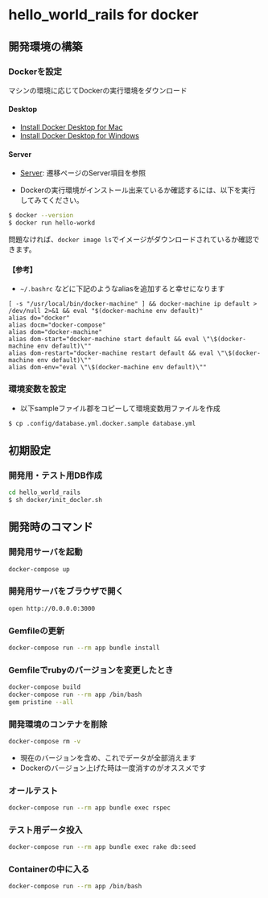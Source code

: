 # hello_world_rails for docker

## 開発環境の構築

### Dockerを設定
マシンの環境に応じてDockerの実行環境をダウンロード

#### Desktop
- [Install Docker Desktop for Mac](https://docs.docker.com/docker-for-mac/install/)
- [Install Docker Desktop for Windows](https://docs.docker.com/docker-for-windows/install/)

#### Server
- [Server](https://docs.docker.com/install/): 遷移ページのServer項目を参照


- Dockerの実行環境がインストール出来ているか確認するには、以下を実行してみてください。
```bash
$ docker --version
$ docker run hello-workd
```

問題なければ、`docker image ls`でイメージがダウンロードされているか確認できます。

#### 【参考】
- `~/.bashrc` などに下記のようなaliasを追加すると幸せになります

```.bashrc
[ -s "/usr/local/bin/docker-machine" ] && docker-machine ip default > /dev/null 2>&1 && eval "$(docker-machine env default)"
alias do="docker"
alias docm="docker-compose"
alias dom="docker-machine"
alias dom-start="docker-machine start default && eval \"\$(docker-machine env default)\""
alias dom-restart="docker-machine restart default && eval \"\$(docker-machine env default)\""
alias dom-env="eval \"\$(docker-machine env default)\""
```

### 環境変数を設定
- 以下sampleファイル郡をコピーして環境変数用ファイルを作成

```bash
$ cp .config/database.yml.docker.sample database.yml
```

## 初期設定

### 開発用・テスト用DB作成

```bash
cd hello_world_rails
$ sh docker/init_docler.sh
```

## 開発時のコマンド

### 開発用サーバを起動
```bash
docker-compose up
```

### 開発用サーバをブラウザで開く
```bash
open http://0.0.0.0:3000
```

### Gemfileの更新
```bash
docker-compose run --rm app bundle install
```

### Gemfileでrubyのバージョンを変更したとき
```bash
docker-compose build
docker-compose run --rm app /bin/bash
gem pristine --all
```

### 開発環境のコンテナを削除
```bash
docker-compose rm -v
```

- 現在のバージョンを含め、これでデータが全部消えます
- Dockerのバージョン上げた時は一度消すのがオススメです

### オールテスト
```bash
docker-compose run --rm app bundle exec rspec
```

### テスト用データ投入
```bash
docker-compose run --rm app bundle exec rake db:seed
```

### Containerの中に入る
```bash
docker-compose run --rm app /bin/bash
```
